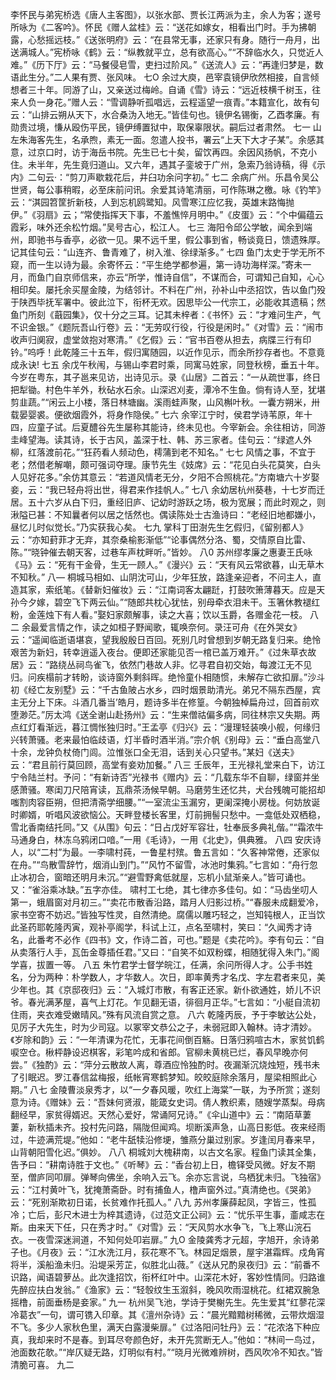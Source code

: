 <!-- { "loadSidebar": true } -->
李怀民与弟宪桥选《唐人主客图》，以张水部、贾长江两派为主，余人为客；遂号所咏为《二客吟》。怀民《赠人盆桂》云：“送花如嫁女，相看出门时。手为拂朝露，心愁摇远枝。”《送张明府》云：“在县常无事，还家只有身。随行一舟月，出送满城人。”宪桥咏《鹤》云：“纵教就平立，总有欲高心。”“不辞临水久，只觉近人难。”《历下厅》云：“马餐侵皂雪，吏扫过阶风。”《送流人》云：“再逢归梦是，数语此生分。”二人果有贾、张风味。
七O
余过大庾，邑宰袁镜伊欣然相接，自言倾想者三十年。同游了山，又亲送过梅岭。自诵《雪》诗云：“远近枝横千树玉，往来人负一身花。”赠人云：“雪调静听孤唱远，云程遥望一痕青。”本籍宣化，故有句云：“山排云朔从天下，水合桑沩入地无。”皆佳句也。镜伊名锡衡，乙酉孝廉。有勋贵过境，慊从殴伤平民，镜伊缚置狱中，取保辜限状。嗣后过者肃然。
七一
山左朱海客先生，名承煦，素无一面。忽遣人投书，署云“上天下大才子某”。余感其意，过京口时，访于海岳书院。先生已七十矣，留饮再四。余因风扬帆，不克小住。未半年，先生竟归道山。又六年，遇其子銮坡于广州，急索乃翁诗稿，得《示内》二句云·：“剪刀声歇栽花后，井臼功余问字初。”
七二
余病广州。乐昌令吴公世贤，每公事稍暇，必至床前问讯。余爱其诗笔清丽，可作陈琳之檄。咏《钓竿》云：“淇园笤筐折新枝，人到忘机鸥鹭知。风雪寒江应忆我，英雄末路悔抛伊。”《羽扇》云；“常使指挥天下事，不羞憔悴月明中。”《皮蛋》云：“个中偏蕴云霞彩，味外还余松竹烟。”吴号古心，松江人。
七三
海阳令邱公学敏，闻余到端州，即驰书与香亭，必欲一见。果不远千里，假公事到省，畅谈竟日，馈遗殊厚。记其佳句云：“山连齐、鲁青难了，树入淮、徐绿渐多。”
七四
鱼门太史于学无所不窥，而一生以诗为最。余寄怀云：“平生绝学都参遍，第一诗功海样深。”寄未一月，而鱼门自京师信来，亦云“所学，惟诗自信”，不谋而合，可谓知己自知，心心相印矣。屡托余买屋金陵，为结邻计。不料在广州，孙补山中丞招饮，告以鱼门殁于陕西毕抚军署中。彼此泣下，衔杯无欢。因思毕公一代宗工，必能收其遗稿；然鱼门所刻《蕺园集》，仅十分之三耳。记其未梓者：《书怀》云：“才难问生产，气不识金银。”《题阮吾山行卷》云：“无劳叹行役，行役是闲时。”《对雪》云：“闹市收声归阒寂，虚堂敛抱对寒清。”《乞假》云：“官书百卷从担去，病牒三行有印钤。”呜呼！此乾隆三十五年，假归寓随园，以近作见示，而余所抄存者也。不意竟成永诀!
七五
余戊午秋闱，与锡山李君时乘，同寓马姓家，同登秋榜，垂五十年。今岁在粤东，其子邕来见访，出诗见示。录《山居》二首云：“一从疏世事，终日把犁锄。村色牛羊外，秋砧水石余。山深迟刈麦，潭冷不生鱼。倘有诗人至，犹堪剪韭蔬。”“闲云上小楼，落日林塘幽。溪雨蛙声聚，山风槲叶秋。一囊方朔米，卅载晏婴裘。便欲烟霞外，将身作隐侯。”
七六
余宰江宁时，侯君学诗苇原，年十四，应童子试。后夏醴谷先生屡称其能诗，终未见也。今宰新会。余往相访，同游圭峰望海。读其诗，长于古风，盖深于杜、韩、苏三家者。佳句云：“绿遮人外柳，红落渡前花。”“狂药看人频动色，樗蒲到老不知名。”
七七
风情之事，不宜于老；然借老解嘲，颇可强词夺理。康节先生《妓席》云：“花见白头花莫笑，白头人见好花多。”余仿其意云：“若道风情老无分，夕阳不合照桃花。”方南塘六十岁娶妾，云：“我已轻舟将出世，得君来作挂帆人。”
七八
余幼居杭州葵巷，十七岁而迁居。五十六岁从白下归，重经旧庐、记幼时游跃之场，极为宽展；而此时观之，则湫隘已甚：不知曩者何以居之恬然也。偶读陈处士古渔诗曰：“老经旧地都嫌小，昼忆儿时似觉长。”乃实获我心矣。
七九
掌科丁田澍先生乞假归，《留别都人》云：“亦知葑菲才无弃，其奈桑榆影渐低”“论事偶然分洛、蜀，交情原自比雷、陈。”“晓钟催去朝天客，过巷车声枕畔听。”皆妙。
八0
苏州缪孝廉之惠妻王氏咏《马》云：“死有干金骨，生无一顾人。”《漫兴》云：“天有风云常欲暮，山无草木不知秋。”
八—
桐城马相如、山阴沈可山，少年狂放，路逢亲迎者，不问主人，直造其家，索纸笔。《替新妇催妆》云：“江南词客太翩跹，打鼓吹箫薄暮天。应是天孙今夕嫁，碧空飞下两云仙。”“随郎共枕心犹怯，别母牵衣泪未干。玉箸休教褪红粉，金莲烛下有人看。”娶妇家颇解事，读之大喜；饮以玉爵，各赠金花一枝。
八二
余最爱言情之作，读之如桓子野闻歌，辄唤奈何。录汪可舟《在外哭女》云：“遥闻临逝语堪哀，望我殷殷日百回。死别几时曾想到岁朝无路复归来。绝怜艰苦为新妇，转幸逍遥入夜台。便即还家能见否一棺已盖万难开。”《过朱草衣故居》云：“路绕丛祠鸟雀飞，依然门巷故人非。忆寻君自初交始，每渡江无不见归。问疾榻前才转盼，谈诗窗外剩斜晖。绝怜童仆相随惯，未解存亡欲扣扉。”沙斗初《经亡友别墅》云：“千古鱼陂占水乡，四时烟景助清光。弟兄不隔东西屋，宾主无分上下床。斗酒几番当’皓月，题诗多半在修篁。今朝独棹扁舟过，回首前欢堕渺茫。”厉太鸿《送全谢山赴扬州》云：“生来僧祜偏多病，同往林宗又失期。两点红灯看渐远，暮江惆怅独归时。”王孟亭《归兴》云：“漫理轻装唤小舰，何缘归兴转萧骚。老来最怕临歧语，灯半昏时酒半消。”宗介帆《别母》云：“垂白高堂八十余，龙钟负杖倚门闾。泣惟张口全无泪，话到关心只望书。”某妇《送夫》云：“君且前行莫回顾，高堂有妾劝加餐。”
八三
壬辰年，王光禄礼堂来白下，访江宁令陆兰村。予问：“有新诗否”光禄书《赠内》云：“几载东华不自聊，绿窗并坐感萧骚。寒闺刀尺陪宵读，瓦鼎茶汤候早朝。马磨劳生还忆共，犬台残魄可能招却嗤割肉容臣朔，但把清斋学细腰。”“一室流尘玉漏穷，更阑深掩小房栊。何妨放诞时卿婿，听唱风波欲恼公。天畔登楼长客里，灯前拥髻只愁中。一龛低处双栖稳，雪北香南结托同。”又《从围》句云：“日占戊好军容壮，牡奉辰多典礼偕。”“霜浓牛马通身白，林冻乌鸦闭口喑。”一用《毛诗》，一用《北史》，俱典雅。
八四
安庆诗人，以“二村”为最。一李啸村莼，一鲁星村殡。鲁五言如：“久客神常倦，还家似在舟。”“鸟散雪辞竹，烟消山到门。”“风竹不留雪，冰池时集鸦。”七言如：“舟行忽止冰初合，窗暗还明月未沉。”“避雪野禽低就屋，忘机小鼠渐亲人。”皆可诵也。又：“雀浴乘冰缺。”五字亦佳。
啸村工七绝，其七律亦多佳句。如：“马齿坐叨人第一，蛾眉窗对月初三。”“卖花市散香沿路，踏月人归影过桥。”“春服未成翻爱冷，家书空寄不妨迟。”皆独写性灵，自然清绝。腐儒以雕巧轻之，岂知钝根人，正当饮此圣药耶乾隆丙寅，观补亭阁学，科试上江，点名至啸村，笑曰：“久闻秀才诗名，此番考不必作《四书》文，作诗二首，可也。”题是《卖花吟》。李有句云：“自从卖落行人手，瓦缶金尊插任君。”又曰：“自笑不如双粉蝶，相随犹得入朱门。”阁学喜，拔置一等。
八五
朱竹君学士督学皖江，任满，余问所得人才。公手书姓名，分为两种：朴学数人，才华数人。次日，即率黄秀才名戊、字左君者来见，美少年也。其《京邸夜归》云：“入城灯市散，有客正还家。新仆欲通姓，娇儿不识爷。春光满茅屋，喜气上灯花。乍见翻无语，徘徊月正华。”七言如：“小艇自流初住雨，夹衣难受嫩晴风。”殊有风流自赏之意。
八六
乾隆丙辰，予于李敏达公处，见厉子大先生，时为少司寇。以冢宰文恭公之子，未弱冠即入翰林。诗才清妙。《岁除和韵》云：“一年清课为花忙，无事花间倒百觞。日落归鸦喧古木，家贫饥鹤唳空仓。楸枰静设迟棋客，彩笔吟成和省郎。官柳未黄桃已烂，春风早晚亦何尝。”《独酌》云：“萍分云散故人离，尊酒应怜独酌时。夜漏渐沉烧烛短，残书未了引眠迟。罗江春信盆梅报，纸帐宵寒鹤梦知。皎皎庭除余落月，屋梁相照此心期。”
八七
金陵曹淡泉秀才，以“一夕春风暖，吹红上海棠”一联，为予所赏；遂刻意为诗。《赠妹》云：“吾妹何贤淑，能箴女史词。倩人教织素，随嫂学蒸梨。母病翻经早，家贫得婿迟。天然心爱好，常诵阿兄诗。”《伞山道中》云：“南陌草萋萋，新秋插未齐。投村先问路，隔陇但闻鸡。坝断溪声急，山高日影低。夜来经雨过，牛迹满荒堤。”他如：“老牛舐犊沿修埂，雏燕分巢过别家。岁逢闰月春来早，山背朝阳雪化迟。”俱妙。
八八
桐城刘大槐耕南，以古文名家。程鱼门读其全集，告予曰：“耕南诗胜于文也。”《听琴》云：“香台初上日，檐铎受风微。好友不期至，僧庐同叩扉。弹琴向佛坐，余响入云飞。余亦忘言说，乌栖犹未归。飞独宿》云：“江村黄叶飞，犹掩萧斋卧。时有捕鱼人，橹声窗外过。”真清绝也。《哭弟》云：“死别渐欺初日诺，长贫难作托孤人。”
八九
苏州孝廉薛起凤，字皆三，性孤冷；亡后，彭尺木进士为梓其遗诗，《过范文正公祠》云：“忧乐平生事，齑咸志在斯。由来天下任，只在秀才时。”《对雪》云：“天风剪水水争飞，飞上寒山浣石衣。一夜雪深迷涧道，不知何处叩岩扉。”
九O
金陵龚秀才元超，字旭开，余诗弟子也。《月夜》云：“江水洗江月，荻花寒不飞。林园足烟景，屋宇湛霜辉。戍角宵将半，溪船渔未归。沿堤采芳芷，似胜北山薇。”《送从兄酌泉夜归》云：“前番不识路，闻语碧萝丛。此次逢招饮，衔杯红叶中。山深花木好，客妙性情同。归路谁先醉应扶白发翁。”《渔家》云：“轻彀纹生玉溆斜，晚风吹雨湿桃花。红裙双腕急摇橹，前面垂杨是妾家。”
九一
杭州吴飞池，学诗于樊榭先生。先生爱其“红蓼花深冷葛衣”一句，谓可镌入印章。其《澶州杂诗》云：“晨光黯黯树稀微，云带炊烟湿不飞。多少人家秋色里，满天白露漫柴扉。”《过洛阳问牡丹》云：“花浓洛下种应真，我却来时不是春。到耳尽夸颜色好，未开先赏断无人。”他如：“林间一鸟过，池面数花欹。”“岸仄疑无路，灯明似有村。”“晓月光微难辨树，西风吹冷不知衣。”皆清脆可喜。
九二

